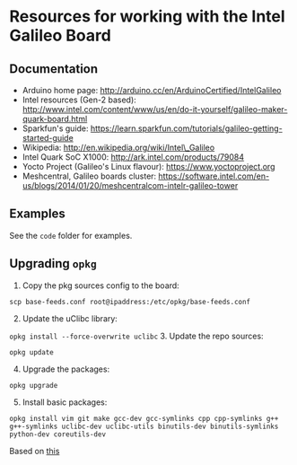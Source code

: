 Resources for working with the Intel Galileo Board
==================================================

## Documentation

- Arduino home page: http://arduino.cc/en/ArduinoCertified/IntelGalileo
- Intel resources (Gen-2 based): http://www.intel.com/content/www/us/en/do-it-yourself/galileo-maker-quark-board.html
- Sparkfun's guide: https://learn.sparkfun.com/tutorials/galileo-getting-started-guide
- Wikipedia: http://en.wikipedia.org/wiki/Intel\_Galileo
- Intel Quark SoC X1000: http://ark.intel.com/products/79084
- Yocto Project (Galileo's Linux flavour): https://www.yoctoproject.org
- Meshcentral, Galileo boards cluster: https://software.intel.com/en-us/blogs/2014/01/20/meshcentralcom-intelr-galileo-tower


## Examples

See the `code` folder for examples.

## Upgrading `opkg`

1. Copy the pkg sources config to the board:

  `scp base-feeds.conf root@ipaddress:/etc/opkg/base-feeds.conf`

2. Update the uClibc library: 
  
  `opkg install --force-overwrite uclibc`
3. Update the repo sources: 

  `opkg update`

4. Upgrade the packages: 

  `opkg upgrade`

5. Install basic packages:

  `opkg install vim git make gcc-dev gcc-symlinks cpp cpp-symlinks g++ g++-symlinks uclibc-dev uclibc-utils binutils-dev binutils-symlinks python-dev coreutils-dev`

Based on [this](http://alextgalileo.altervista.org/package-repo-configuration-instructions.html)
